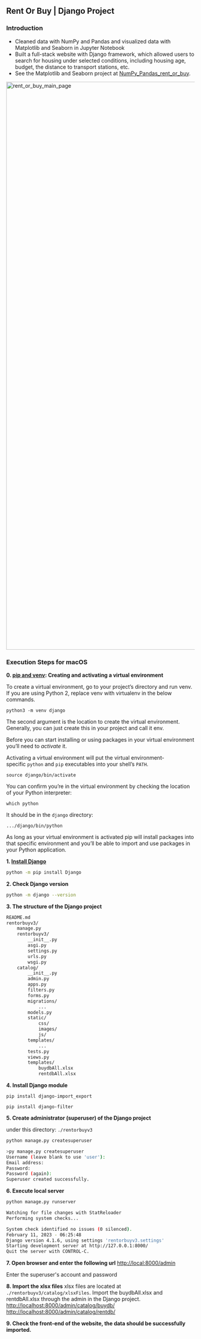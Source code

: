 ## Rent Or Buy | Django Project

### Introduction
- Cleaned data with NumPy and Pandas and visualized data with Matplotlib and Seaborn in Jupyter Notebook
- Built a full-stack website with Django framework, which allowed users to search for housing under selected conditions, including housing age, budget, the distance to transport stations, etc. 
- See the Matplotlib and Seaborn project at [NumPy_Pandas_rent_or_buy](https://github.com/alimhtsai/NumPy_Pandas_rent_or_buy).

<img width="1512" alt="rent_or_buy_main_page" src="https://user-images.githubusercontent.com/48788292/218222689-63e376f5-e533-4188-97e1-2b395d6a10ef.png">

### Execution Steps for macOS
**0. [pip and venv](https://packaging.python.org/en/latest/guides/installing-using-pip-and-virtual-environments/): Creating and activating a virtual environment**

To create a virtual environment, go to your project’s directory and run venv. If you are using Python 2, replace venv with virtualenv in the below commands.

`python3 -m venv django`

The second argument is the location to create the virtual environment. Generally, you can just create this in your project and call it env.

Before you can start installing or using packages in your virtual environment you’ll need to *activate* it. 

Activating a virtual environment will put the virtual environment-specific `python` and `pip` executables into your shell’s `PATH`.

`source django/bin/activate`

You can confirm you’re in the virtual environment by checking the location of your Python interpreter:

`which python`

It should be in the `django` directory:

`.../django/bin/python`

As long as your virtual environment is activated pip will install packages into that specific environment and you’ll be able to import and use packages in your Python application.

**1. [Install Django](https://docs.Djangoproject.com/en/4.1/topics/install/)**

```bash
python -m pip install Django
```
**2. Check Django version**
```bash
python -m django --version
```

**3. The structure of the Django project**

```bash
README.md
rentorbuyv3/
    manage.py
    rentorbuyv3/
        __init__.py
        asgi.py
        settings.py
        urls.py
        wsgi.py
    catalog/
        __init__.py
        admin.py
        apps.py
        filters.py
        forms.py
        migrations/
            ...
        models.py
        static/
            css/
            images/
            js/
        templates/
            ...
        tests.py
        views.py
        templates/
            buydbAll.xlsx
            rentdbAll.xlsx
```

**4. Install Django module**

`pip install django-import_export`

`pip install django-filter`


**5. Create administrator (superuser) of the Django project**

under this directory: `./rentorbuyv3`

```bash
python manage.py createsuperuser
```

```bash
>py manage.py createsuperuser
Username (leave blank to use 'user'): 
Email address: 
Password:
Password (again):
Superuser created successfully.
```

**6. Execute local server**

```bash
python manage.py runserver
```
```bash
Watching for file changes with StatReloader
Performing system checks...

System check identified no issues (0 silenced).
February 11, 2023 - 06:25:48
Django version 4.1.6, using settings 'rentorbuyv3.settings'
Starting development server at http://127.0.0.1:8000/
Quit the server with CONTROL-C.
```

**7. Open browser and enter the following url**
[http://local:8000/admin](http://localhost:8000/admin)

Enter the superuser's account and password

**8. Import the xlsx files**
xlsx files are located at `./rentorbuyv3/catalog/xlsxFiles`.
Import the buydbAll.xlsx and rentdbAll.xlsx through the admin in the Django project.
[http://localhost:8000/admin/catalog/buydb/](http://localhost:8000/admin/catalog/buydb/)
[http://localhost:8000/admin/catalog/rentdb/](http://localhost:8000/admin/catalog/rentdb/)

**9. Check the front-end of the website, the data should be successfully imported.**
